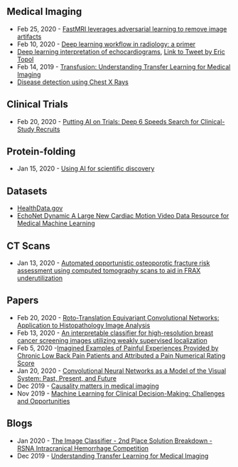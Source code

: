 ## Medical Imaging
- Feb 25, 2020 - [FastMRI leverages adversarial learning to remove image artifacts](https://ai.facebook.com/blog/fastmri-leverages-adversarial-learning-to-remove-image-artifacts/)
- Feb 10, 2020 - [Deep learning workflow in radiology: a primer](https://insightsimaging.springeropen.com/articles/10.1186/s13244-019-0832-5)
- [Deep learning interpretation of echocardiograms](https://www.nature.com/articles/s41746-019-0216-8), [Link to Tweet by Eric Topol](https://twitter.com/EricTopol/status/1222318537504460800)
- Feb 14, 2019 - [Transfusion: Understanding Transfer Learning for Medical Imaging](https://arxiv.org/abs/1902.07208)
- [Disease detection using Chest X Rays](https://github.com/SGNovice/Disease-detection-using-chest-xrays/)

## Clinical Trials
- Feb 20, 2020 - [Putting AI on Trials: Deep 6 Speeds Search for Clinical-Study Recruits](https://blogs.nvidia.com/blog/2020/02/20/deep-6-ai-clinical-trials/?ncid=so-twit-78742#cid=ix11_so-twit_en-us)


## Protein-folding
- Jan 15, 2020 - [Using AI for scientific discovery](https://deepmind.com/blog/article/AlphaFold-Using-AI-for-scientific-discovery)

## Datasets
- [HealthData.gov](https://healthdata.gov/)
- [EchoNet Dynamic A Large New Cardiac Motion Video Data Resource for Medical Machine Learning](https://echonet.github.io/dynamic/)

## CT Scans
- Jan 13, 2020 - [Automated opportunistic osteoporotic fracture risk assessment using computed tomography scans to aid in FRAX underutilization](https://www.nature.com/articles/s41591-019-0720-z)

## Papers
- Feb 20, 2020 - [Roto-Translation Equivariant Convolutional Networks: Application to Histopathology Image Analysis](https://arxiv.org/abs/2002.08725)
- Feb 13, 2020 - [An interpretable classifier for high-resolution breast cancer screening images utilizing weakly supervised localization](https://arxiv.org/abs/2002.07613)
- Feb 5, 2020 -[Imagined Examples of Painful Experiences Provided by Chronic Low Back Pain Patients and Attributed a Pain Numerical Rating Score](https://www.frontiersin.org/articles/10.3389/fnins.2019.01331/full)
- Jan 20, 2020 - [Convolutional Neural Networks as a Model of the Visual System: Past, Present, and Future](https://arxiv.org/abs/2001.07092)
- Dec 2019 - [Causality matters in medical imaging](https://arxiv.org/abs/1912.08142)
- Nov 2019 - [Machine Learning for Clinical Decision-Making: Challenges and Opportunities](https://www.preprints.org/manuscript/201911.0278/v1)

## Blogs
- Jan 2020 - [The Image Classifier - 2nd Place Solution Breakdown - RSNA Intracranical Hemorrhage Competition](https://ntentional.squarespace.com/technical/2020/1/24/kaggle-rsna-2nd-place-train-img-classifier)
- Dec 2019 - [Understanding Transfer Learning for Medical Imaging](https://ai.googleblog.com/2019/12/understanding-transfer-learning-for.html)